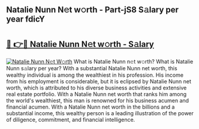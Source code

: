 ## Natalie Nunn N𝚎t w𝚘rth - Part-jS8 S𝚊lary per year fdicY

# <h2><a href="http://gc02kf.nevu.top/?p=Natalie+Nunn">🔗 👉🔴 Natalie Nunn N𝚎t w𝚘rth - S𝚊lary</a></h2>

[![Natalie Nunn N𝚎t W𝚘rth](https://i.imgur.com/Oavwk0R.jpeg)](http://gc02kf.nevu.top/?p=Natalie+Nunn)
What is Natalie Nunn n𝚎t w𝚘rth? What is Natalie Nunn s𝚊lary per year?
With a substantial Natalie Nunn net worth, this wealthy individual is among the wealthiest in his profession. His income from his employment is considerable, but it is eclipsed by Natalie Nunn net worth, which is attributed to his diverse business activities and extensive real estate portfolio. With a Natalie Nunn net worth that ranks him among the world's wealthiest, this man is renowned for his business acumen and financial acumen. With a Natalie Nunn net worth in the billions and a substantial income, this wealthy person is a leading illustration of the power of diligence, commitment, and financial intelligence.
